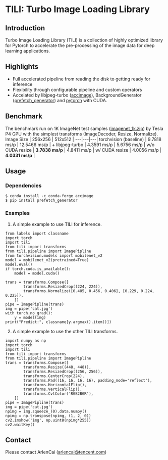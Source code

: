 <!--
 * @Author: ArlenCai
 * @Date: 2020-02-05 10:46:02
 * @LastEditTime : 2020-02-09 23:28:27
 -->
# TILI: Turbo Image Loading Library
## Introduction
Turbo Image Loading Library (TILI) is a collection of highly optimized library for Pytorch to accelerate the pre-processing of the image data for deep learning applications.
## Highlights
+ Full accelerated pipeline from reading the disk to getting ready for inference
+ Flexibility through configurable pipeline and custom operators
+ Accelated by libjpeg-turbo ([accimage](https://github.com/pytorch/accimage)), BackgroundGenerator ([prefetch_generator](https://pypi.org/project/prefetch_generator/)) and [pytorch](https://pytorch.org/) with CUDA.

## Benchmark
The benchmark run on 1K ImageNet test samples ([imagenet_1k.zip](https://download.pytorch.org/tutorial/hymenoptera_data.zip)) by Tesla P4 GPU with the simplest transforms (ImageDecoder, Resize, Normalize).
Image Size | 256x256 | 512x512 |
---|---|---|
torchvision (baseline) | 9.7818 ms/p | 12.5466 ms/p |
\+ libjpeg-turbo | 4.3591 ms/p | 5.6756 ms/p |
w/o CUDA resize | **3.7838 ms/p** | 4.8411 ms/p |
w/ CUDA resize | 4.0056 ms/p | **4.0331 ms/p** |


## Usage
### Dependencies
```
$ conda install -c conda-forge accimage
$ pip install prefetch_generator
```
### Examples
1. A simple example to use TILI for inference. 
```
from labels import classname
import torch
import tili
from tili import transforms
from tili.pipeline import ImagePipline
from torchvision.models import mobilenet_v2
model = mobilenet_v2(pretrained=True)
model.eval()
if torch.cuda.is_available():
    model = model.cuda()

trans = transforms.Compose([
        transforms.ResizedCrop((224, 224)),
        transforms.Normalize([0.485, 0.456, 0.406], [0.229, 0.224, 0.225]),
    ])
pipe = ImagePipline(trans)
img = pipe('cat.jpg')
with torch.no_grad():
    y = model(img)
print("Predict:", classname[y.argmax().item()])
```
2. A simple example to use the other TILI transforms.
```
import numpy as np
import torch
import tili
from tili import transforms
from tili.pipeline import ImagePipline
trans = transforms.Compose([
        transforms.Resize((448, 448)),
        transforms.ResizedCrop((256, 256)),
        transforms.CenterCrop(224),
        transforms.Pad((16, 16, 16, 16), padding_mode='reflect'),
        transforms.HorizontalFlip(),
        transforms.VerticalFlip(),
        transforms.CvtColor('RGB2BGR'),
    ])
pipe = ImagePipline(trans)
img = pipe('cat.jpg')
npimg = img.squeeze_(0).data.numpy()
npimg = np.transpose(npimg, (1, 2, 0))
cv2.imshow('img', np.uint8(npimg*255))
cv2.waitKey()
```
## Contact
Please contact ArlenCai (arlencai@tencent.com)